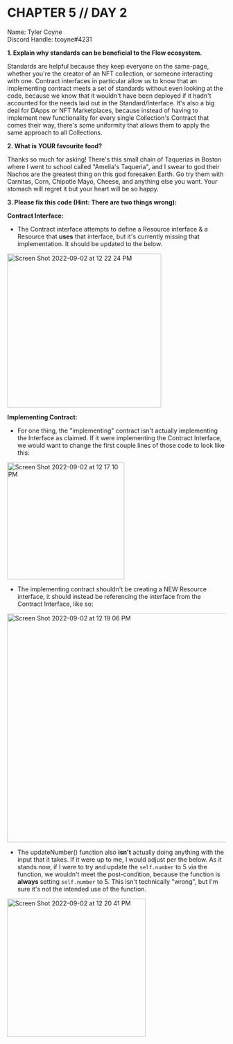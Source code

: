 # CHAPTER 5 // DAY 2

Name: Tyler Coyne  
Discord Handle: tcoyne#4231

**1. Explain why standards can be beneficial to the Flow ecosystem.**

Standards are helpful because they keep everyone on the same-page, whether you're the creator of an NFT collection, or someone interacting with one. Contract interfaces in particular allow us to know that an implementing contract meets a set of standards without even looking at the code, because we know that it wouldn't have been deployed if it hadn't accounted for the needs laid out in the Standard/Interface. It's also a big deal for DApps or NFT Marketplaces, because instead of having to implement new functionality for every single Collection's Contract that comes their way, there's some uniformity that allows them to apply the same approach to all Collections.

**2. What is YOUR favourite food?**

Thanks so much for asking! There's this small chain of Taquerias in Boston where I went to school called "Amelia's Taqueria", and I swear to god their Nachos are the greatest thing on this god foresaken Earth. Go try them with Carnitas, Corn, Chipotle Mayo, Cheese, and anything else you want. Your stomach will regret it but your heart will be so happy.

**3. Please fix this code (Hint: There are two things wrong):**

**Contract Interface:**
- The Contract interface attempts to define a Resource interface & a Resource that **uses** that interface, but it's currently missing that implementation. It should be updated to the below.

<img width="355" alt="Screen Shot 2022-09-02 at 12 22 24 PM" src="https://user-images.githubusercontent.com/92488787/188223206-bf4e63dd-1934-48ee-a70f-ee2d2a4addbe.png">

**Implementing Contract:**
- For one thing, the "implementing" contract isn't actually implementing the Interface as claimed. If it were implementing the Contract Interface, we would want to change the first couple lines of those code to look like this:

<img width="270" alt="Screen Shot 2022-09-02 at 12 17 10 PM" src="https://user-images.githubusercontent.com/92488787/188222442-739344b8-ca40-4b2d-9ed2-04bb5f758c09.png">

- The implementing contract shouldn't be creating a NEW Resource interface, it should instead be referencing the interface from the Contract Interface, like so:

<img width="528" alt="Screen Shot 2022-09-02 at 12 19 06 PM" src="https://user-images.githubusercontent.com/92488787/188222692-337fddaa-bea1-4fd6-ac06-469091918151.png">

- The updateNumber() function also **isn't** actually doing anything with the input that it takes. If it were up to me, I would adjust per the below. As it stands now, if I were to try and update the `self.number` to 5 via the function, we wouldn't meet the post-condition, because the function is **always** setting `self.number` to 5. This isn't technically "wrong", but I'm sure it's not the intended use of the function.

<img width="319" alt="Screen Shot 2022-09-02 at 12 20 41 PM" src="https://user-images.githubusercontent.com/92488787/188222904-3e1ba20a-6c2c-4fd4-9993-8b46259e740a.png">
